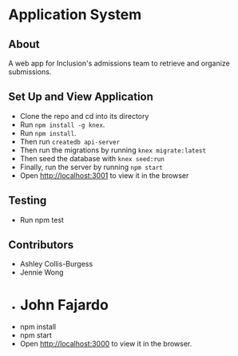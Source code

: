 # Application System

## About

A web app for Inclusion's admissions team to retrieve and organize submissions.

## Set Up and View Application

- Clone the repo and cd into its directory
- Run `npm install -g knex`.
- Run `npm install`.
- Then run `createdb api-server`
- Then run the migrations by running `knex migrate:latest`
- Then seed the database with `knex seed:run`
- Finally, run the server by running `npm start`
- Open [http://localhost:3001](http://localhost:3001) to view it in the browser

## Testing

- Run npm test

## Contributors

- Ashley Collis-Burgess
- Jennie Wong
- # John Fajardo
- npm install
- npm start
- Open [http://localhost:3000](http://localhost:3000) to view it in the browser.
